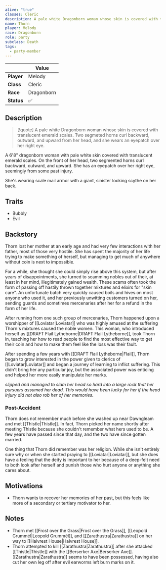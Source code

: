 ```yaml
---
alive: "true"
classes: Cleric
description: A pale white Dragonborn woman whose skin is covered with translucent emerald scales. Two segmeted horns curl backward, outward, and upward from her head, and she wears an eyepatch over her right eye.
name: Thorn
player: Melody
race: Dragonborn
role: party
subclass: Death
tags:
  - party-member
---
```


|     | Value           |
| ------ | --------------- |
| **Player** | Melody |
| **Class**  | Cleric  |
| **Race**   | Dragonborn   |
| **Status** | ✅ | 

## Description

> [!quote] A pale white Dragonborn woman whose skin is covered with translucent emerald scales. Two segmeted horns curl backward, outward, and upward from her head, and she wears an eyepatch over her right eye.

A 6'8" dragonborn woman with pale white skin covered with translucent emerald scales. On the front of her head, two segmented horns curl backward, outward, and upward. She has an eyepatch over her right eye, seemingly from some past injury.

She's wearing scale mail armor with a giant, sinister looking scythe on her back.

## Traits
- Bubbly
- Evil

## Backstory

Thorn lost her mother at an early age and had very few interactions with her father, most of those very hostile. She has spent the majority of her life trying to make something of herself, but managing to get much of anywhere without coin is next to impossible.

For a while, she thought she could simply rise above this system, but after years of disappointments, she turned to scamming nobles out of their, at least in her mind, illegitimately gained wealth. These scams often took the form of passing off hastily thrown together mixtures and elixirs for "skin care". An unfortunate batch very quickly caused boils and hives on most anyone who used it, and her previously unwitting customers turned on her, sending guards and sometimes mercenaries after her for a refund in the form of her life.

After running from one such group of mercenaries, Thorn happened upon a worshipper of [[Loviatar|Loviatar]] who was highly amused at the suffering Thorn's mixtures caused the noble women. This woman, who introduced herself as [[DRAFT Flail Lytheborne|DRAFT Flail Lytheborne]], took Thorn in, teaching her how to read people to find the most effective way to get their coin and how to make them feel like the loss was their fault.

After spending a few years with [[DRAFT Flail Lytheborne|Flail]], Thorn began to grow interested in the power given to clerics of [[Loviatar|Loviatar]] and began a journey of learning to inflict suffering. This didn't bring her any particular joy, but the associated power was enticing and helped her more easily manipulate her marks.

*slipped and managed to slam her head so hard into a large rock that her pursuers assumed her dead. This would have been lucky for her if the head injury did not also rob her of her memories.*

### Post-Accident
Thorn does not remember much before she washed up near Dawngleam and met [[Thistle|Thistle]]. In fact, Thorn picked her name shortly after meeting Thistle because she couldn't remember what hers used to be. A few years have passed since that day, and the two have since gotten married.

One thing that Thorn did remember was her religion. While she isn't entirely sure why or when she started praying to [[Loviatar|Loviatar]], but she does have a feeling that the deity is important to her because of a deep-felt need to both look after herself and punish those who hurt anyone or anything she cares about.

## Motivations
- Thorn wants to recover her memories of her past, but this feels like more of a secondary or tertiary motivator to her.

## Notes
- Thorn met [[Frost over the Grass|Frost over the Grass]], [[Leopold Grummél|Leopold Grummél]], and [[Zarathustra|Zarathustra]] on her way to [[Halvrest House|Halvrest House]].
- Thorn attempted to kill [[Zarathustra|Zarathustra]] after she attacked [[Thistle|Thistle]] with the [[Berserker Axe|Berserker Axe]]. [[Zarathustra|Zarathustra]] seems to have been possessed, having also cut her own leg off after evil earworms left burn marks on it.
